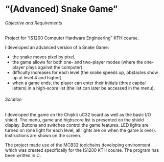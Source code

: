 # “(Advanced) Snake Game”

###### Objective and Requirements
Project for “IS1200 Computer Hardware Engineering” KTH course. 

I developed an advanced version of a Snake Game:
- the snake moves pixel by pixel. 
- the game allows for both one- and two-player modes (where the one-player plays against the computer).
- difficulty increases for each level (the snake speeds up, obstacles show up at level 4 and higher). 
- when a game ends, the player can enter their initials (three capital letters) in a high-score list (the list can later be accessed in the menu).

###### Solution 

I developed the game on the Chipkit uC32 board as well as the basic I/O shield. The menu, game and highscore list is presented on the shield display. Buttons and switches control the game features. LED lights are turned on (one light for each level, all lights are on when the game is over). Instructions are shown on the screen.  

The project made use of the MCB32 toolchains developing environment which was created specifically for the IS1200 KTH course. The program has been written in C.


